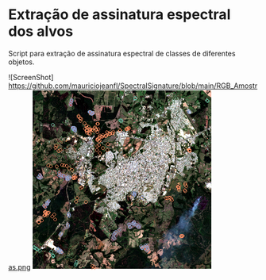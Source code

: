 # Extração de assinatura espectral dos alvos

Script para extração de assinatura espectral de classes de diferentes objetos.

![ScreenShot] https://github.com/mauriciojeanfl/SpectralSignature/blob/main/RGB_Amostras.png
<img src="./RGB_Amostras.png">
